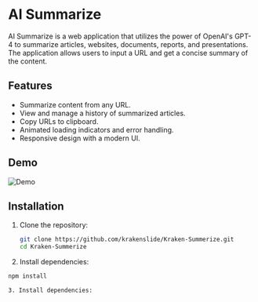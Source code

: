 # AI Summarize

AI Summarize is a web application that utilizes the power of OpenAI's GPT-4 to summarize articles, websites, documents, reports, and presentations. The application allows users to input a URL and get a concise summary of the content.

## Features

- Summarize content from any URL.
- View and manage a history of summarized articles.
- Copy URLs to clipboard.
- Animated loading indicators and error handling.
- Responsive design with a modern UI.

## Demo

![Demo](screenshot.png)

## Installation

1. Clone the repository:

   ```bash
   git clone https://github.com/krakenslide/Kraken-Summerize.git
   cd Kraken-Summerize
2. Install dependencies: 
  
  ```bash
  npm install

3. Install dependencies: 




